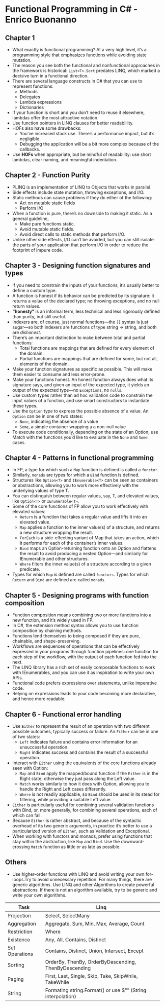# Functional Programming in C# - Enrico Buonanno

## Chapter 1

- What exactly is functional programming? At a very high level, it’s a programming style that
emphasizes functions while avoiding state mutation. 
- The reason you see both the functional and nonfunctional approaches in the framework is
historical: `List<T>.Sort` predates LINQ, which marked a decisive turn in a functional direction.
- There are several language constructs in C# that you can use to represent functions:
    - Methods
    - Delegates
    - Lambda expressions
    - Dictionaries
- If your function is short and you don’t need to reuse it elsewhere, lambdas offer the most
attractive notation.
- Use function pointers in LINQ clauses for better readablility. 
- HOFs also have some drawbacks:
    - You’ve increased stack use. There’s a performance impact, but it’s negligible.
    - Debugging the application will be a bit more complex because of the callbacks.
- Use **HOFs** when appropriate, but be mindful of readability: use short lambdas, clear naming, and meaningful indentation.

## Chapter 2 - Function Purity

- PLINQ is an implementation of LINQ to Objects that works in parallel.
- Side effects include state mutation, throwing exceptions, and I/O.
- Static methods can cause problems if they do either of the following:
    - Act on mutable static fields
    - Perform I/O
- When a function is pure, there’s no downside to making it static. As a general guideline,
    - Make pure functions static.
    - Avoid mutable static fields.
    - Avoid direct calls to static methods that perform I/O.
- Unlike other side effects, I/O can’t be avoided, but you can still isolate the parts of your
application that perform I/O in order to reduce the footprint of impure code.

## Chapter 3 - Designing function signatures and types

- If you need to constrain the inputs of your functions, it’s usually better to define a custom type.
- A function is honest if its behavior can be predicted by its signature: it returns a value of the declared type; no throwing exceptions, and no null return values.
- **“honesty”** is an informal term, less technical and less rigorously defined than purity, but still useful.
- Indexers are, of course, just normal functions—the `[]` syntax is just sugar—so both indexers are
functions of type string → string, and both are *dishonest*.
- There’s an important distinction to make between total and partial functions:
    - Total functions are mappings that are defined for every element of the domain.
    - Partial functions are mappings that are defined for some, but not all, elements of the
    domain.
- Make your function signatures as specific as possible. This will make them easier to consume and less error-prone.
- Make your functions honest. An honest function always does what its signature says, and given an input of the expected type, it yields an output of the expected type—no `Exceptions`, no `nulls`.
- Use custom types rather than ad hoc validation code to constrain the input values of a
function, and use smart constructors to instantiate these types.
- Use the `Option` type to express the possible absence of a value. An `Option` can be in one of
two states:
    - `None`, indicating the absence of a value
    - `Some`, a simple container wrapping a a non-null value
- To execute code conditionally, depending on the state of an Option, use Match with the
functions you’d like to evaluate in the `None` and `Some` cases.

## Chapter 4 - Patterns in functional programming

- In FP, a type for which such a `Map` function is defined is called a `functor`.
- Similarly, `monads` are types for which a `Bind` function is defined.
- Structures like `Option<T>` and `IEnumerable<T>` can be seen as containers or abstractions, allowing you to work more effectively with the underlying values of type T.
- You can distinguish between regular values, say, T, and elevated values, like `Option<T>` or `IEnumerable<T>`.
- Some of the core functions of FP allow you to work effectively with elevated values:
    - `Return` is a function that takes a regular value and lifts it into an elevated value.
    - `Map` applies a function to the inner value(s) of a structure, and returns a new structure wrapping the result.
    - `ForEach` is a side-effecting variant of Map that takes an action, which it performs for each of the container’s inner values.
    - `Bind` maps an Option-returning function onto an Option and flattens the result to avoid producing a nested Option—and similarly for IEnumerable and other structures.
    - `Where` filters the inner value(s) of a structure according to a given predicate.
- Types for which `Map` is defined are called `functors`. Types for which `Return` and `Bind` are defined are called `monads`.

## Chapter 5 - Designing programs with function composition

- Function composition means combining two or more functions into a new function, and it’s widely used in FP.
- In C#, the extension method syntax allows you to use function composition by chaining methods.
- Functions lend themselves to being composed if they are pure, chainable, and shape-preserving.
- Workflows are sequences of operations that can be effectively expressed in your programs through function pipelines: one function for each step of the workflow, with the output of each function fed into the next.
- The LINQ library has a rich set of easily composable functions to work with IEnumerables, and you can use it as inspiration to write your own APIs.
- Functional code prefers expressions over statements, unlike imperative code.
- Relying on expressions leads to your code becoming more declarative, and hence more readable.

## Chapter 6 -  Functional error handling

- Use `Either` to represent the result of an operation with two different possible outcomes, typically success or failure. An `Either` can be in one of two states:
    - `Left` indicates failure and contains error information for an unsuccessful operation.
    - `Right` indicates success and contains the result of a successful operation.
- Interact with `Either` using the equivalents of the core functions already seen with Option:
    - `Map` and `Bind` apply the mapped/bound function if the `Either` is in the Right state; otherwise they just pass along the Left value.
    - `Match` works similarly to how it does with Option, allowing you to handle the Right and Left cases differently.
    - `Where` is not readily applicable, so `Bind` should be used in its stead for filtering, while providing a suitable Left value.
- `Either` is particularly useful for combining several validation functions with Bind, or, more generally, for combining several operations, each of which can fail.
- Because `Either` is rather abstract, and because of the syntactic overhead of its two generic arguments, in practice it’s better to use a particularized version of `Either`, such as
Validation and Exceptional.
- When working with functors and monads, prefer using functions that stay within the abstraction, like `Map` and `Bind`. Use the downward-crossing `Match` function as little or as late
as possible.



## Others

- Use higher-order functions with LINQ and avoid writing your own for-loops.Try to avoid unnecessary repetition. For many things, there are generic algorithms. Use LINQ and other Algorithms to create powerful abstractions. If there is not an algorithm available, try to be generic and write your own algorithms.

| Task | Linq |
|------|------|
| Projection |	Select, SelectMany |
| Aggregation |	Aggregate, Sum, Min, Max, Average, Count |
| Restriction |	Where |
| Existence |	Any, All, Contains, Distinct |
| Set Operations |	Contains, Distinct, Union, Intersect, Except |
| Sorting |	OrderBy, ThenBy, OrderByDescending, ThenByDescending |
| Paging |	First, Last, Single, Skip, Take, SkipWhile, TakeWhile |
| String | Formating	string.Format() or use $"" (String interpolation) |